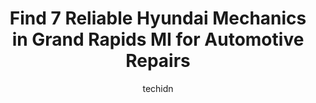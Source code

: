 ---
layout: ampstory
image: https://images.unsplash.com/photo-1604755940508-42d673803330?ixlib=rb-4.0.3&ixid=MnwxMjA3fDB8MHxwaG90by1wYWdlfHx8fGVufDB8fHx8&auto=format&fit=crop&w=640&h=853&q=80
author: techidn
featured: false
description: When it comes to finding reliable automotive experts in Grand Rapids MI, USA, look no further than the 7 best Hyundai Mechanic in the area. With their exceptional skills and dedication to pr
title: Find 7 Reliable Hyundai Mechanics in Grand Rapids MI for Automotive Repairs
cover:
   title: Find 7 Reliable Hyundai Mechanics in Grand Rapids MI for Automotive Repairs
   subtitle: Rickpate
   background: https://images.unsplash.com/photo-1604755940508-42d673803330?ixlib=rb-4.0.3&ixid=MnwxMjA3fDB8MHxwaG90by1wYWdlfHx8fGVufDB8fHx8&auto=format&fit=crop&w=640&h=853&q=80

pages: 
 - layout: thirds
   top: <h1>#1 Dykstras Auto – Grand Rapids</h1>
   bottom: "<p>Nothing but positive experiences at Dykstras Auto. Derek and Shawn have worked with me on all repairs, and they have kept me informed with assessments on my car. The who</p>"
   background: https://www.knot35.com/toplist/wp-content/uploads/2023/06/best-hyundai-mechanic-1-in-grand-rapids-mi-1685839677.jpeg
   backgroundblur: true
 - layout: thirds
   top: <h1>#2 Tuffy Tire & Auto Service Center</h1>
   bottom: "<p>1121 Fuller Ave NE, Grand Rapids, MI 49503, United States</p>"
   background: https://www.knot35.com/toplist/wp-content/uploads/2023/06/best-hyundai-mechanic-2-in-grand-rapids-mi-1685839678.jpeg
   cta:
      link: https://www.knot35.com/toplist/find-7-reliable-hyundai-mechanics-in-grand-rapids-mi-for-automotive-repairs/
      text: Find 7 Reliable Hyundai Mechanics in Grand Rapids MI for Automotive Repairs
 - layout: thirds
   top: <h1>#3 Grand Rapids Motorcar Service</h1>
   bottom: "<p>2735 29th St SE, Grand Rapids, MI 49512, United States</p>"
   background: https://www.knot35.com/toplist/wp-content/uploads/2023/06/best-hyundai-mechanic-3-in-grand-rapids-mi-1685839678.jpeg
   cta:
      link: https://www.knot35.com/toplist/find-7-reliable-hyundai-mechanics-in-grand-rapids-mi-for-automotive-repairs/
      text: Find 7 Reliable Hyundai Mechanics in Grand Rapids MI for Automotive Repairs
 - layout: thirds
   top: <h1>#4 Northeast Automotive</h1>
   bottom: "<p>1156 Knapp St NE, Grand Rapids, MI 49505, United States</p>"
   background: https://images.unsplash.com/photo-1552083974-186346191183?ixlib=rb-4.0.3&ixid=MnwxMjA3fDB8MHxwaG90by1wYWdlfHx8fGVufDB8fHx8&auto=format&fit=crop&w=640&h=853&q=80
   cta:
      link: https://www.knot35.com/toplist/find-7-reliable-hyundai-mechanics-in-grand-rapids-mi-for-automotive-repairs/
      text: Find 7 Reliable Hyundai Mechanics in Grand Rapids MI for Automotive Repairs
 - layout: thirds
   top: <h1>#5 Aleman Auto Repair</h1>
   bottom: "<p>1801 Division Ave S, Grand Rapids, MI 49507, United States</p>"
   background: https://images.unsplash.com/photo-1580610447943-1bfbef5efe07?ixlib=rb-4.0.3&ixid=MnwxMjA3fDB8MHxwaG90by1wYWdlfHx8fGVufDB8fHx8&auto=format&fit=crop&w=640&h=853&q=80
   cta:
      link: https://www.knot35.com/toplist/find-7-reliable-hyundai-mechanics-in-grand-rapids-mi-for-automotive-repairs/
      text: Find 7 Reliable Hyundai Mechanics in Grand Rapids MI for Automotive Repairs
 - layout: thirds
   top: <h1>#6 Tuffy Tire & Auto Service Center</h1>
   bottom: "<p>610 28th St SE, Grand Rapids, MI 49548, United States</p>"
   background: https://plus.unsplash.com/premium_photo-1664640458616-3c74f8cb4589?ixlib=rb-4.0.3&ixid=MnwxMjA3fDB8MHxwaG90by1wYWdlfHx8fGVufDB8fHx8&auto=format&fit=crop&w=640&h=853&q=80
   cta:
      link: https://www.knot35.com/toplist/find-7-reliable-hyundai-mechanics-in-grand-rapids-mi-for-automotive-repairs/
      text: Find 7 Reliable Hyundai Mechanics in Grand Rapids MI for Automotive Repairs
 - layout: thirds
   top: <h1>#7 Thomsons Auto Repair</h1>
   bottom: "<p>1850 28th St SE suite 200, Grand Rapids, MI 49508, United States</p>"
   background: https://images.unsplash.com/photo-1567360425618-1594206637d2?ixlib=rb-4.0.3&ixid=MnwxMjA3fDB8MHxwaG90by1wYWdlfHx8fGVufDB8fHx8&auto=format&fit=crop&w=640&h=853&q=80
   cta:
      link: https://www.knot35.com/toplist/find-7-reliable-hyundai-mechanics-in-grand-rapids-mi-for-automotive-repairs/
      text: Find 7 Reliable Hyundai Mechanics in Grand Rapids MI for Automotive Repairs
 - layout: thirds
   middle: Continue reading...
   background: https://images.unsplash.com/photo-1531169509526-f8f1fdaa4a67?ixlib=rb-4.0.3&ixid=MnwxMjA3fDB8MHxwaG90by1wYWdlfHx8fGVufDB8fHx8&auto=format&fit=crop&w=640&h=853&q=80
   cta:
      link: https://www.knot35.com/toplist/find-7-reliable-hyundai-mechanics-in-grand-rapids-mi-for-automotive-repairs/
      text: Find 7 Reliable Hyundai Mechanics in Grand Rapids MI for Automotive Repairs
      
---